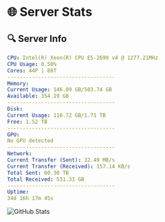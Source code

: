 # 🌐 Server Stats
## 🔍 Server Info
```yaml
CPU: Intel(R) Xeon(R) CPU E5-2699 v4 @ 1277.21MHz
CPU Usage: 0.50%
Cores: 44P | 88T
-----------------------------------
Memory:
Current Usage: 146.09 GB/503.74 GB
Available: 354.19 GB
-----------------------------------
Disk:
Current Usage: 110.72 GB/1.71 TB
Free: 1.52 TB
-----------------------------------
GPU:
No GPU detected
-----------------------------------
Network:
Current Transfer (Sent): 32.49 MB/s
Current Transfer (Received): 157.14 KB/s
Total Sent: 60.30 TB
Total Received: 531.33 GB
-----------------------------------
Uptime:
34d 16h 17m 45s
```
![GitHub Stats](https://img.shields.io/badge/Updated-2025-04-11_13:40:34-blue)